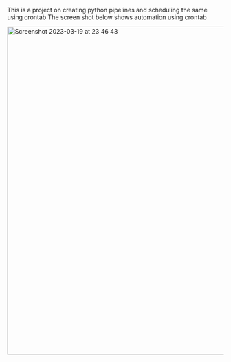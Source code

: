 This is a project on creating python pipelines and scheduling the same using crontab
The screen shot below shows automation using crontab

<img width="764" alt="Screenshot 2023-03-19 at 23 46 43" src="https://user-images.githubusercontent.com/54645939/226208549-e41fa049-ced6-4f3b-8c4b-d140868d48c6.png">
